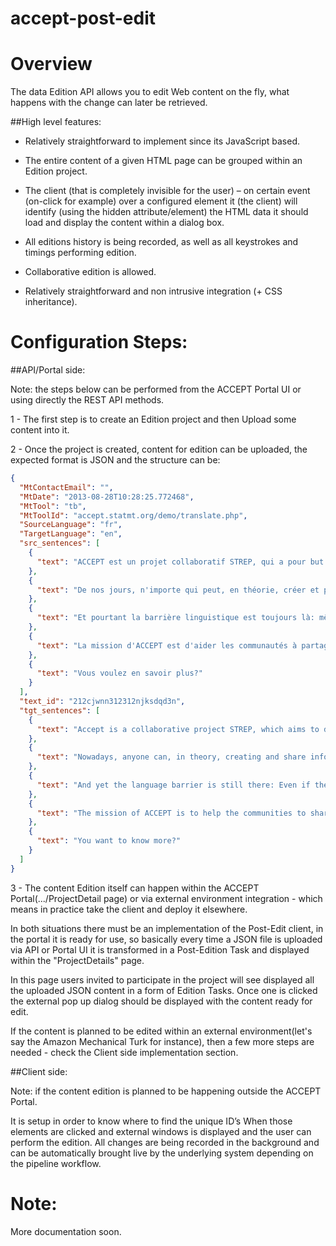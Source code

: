 accept-post-edit
================

Overview
========

The data Edition API allows you to edit Web content on the fly, what happens with the change can later be retrieved.

##High level features:

- Relatively straightforward to implement since its JavaScript based.

- The entire content of a given HTML page can be grouped within an Edition project.

- The client (that is completely invisible for the user) – on certain event (on-click for example) over a configured element it (the client) will identify (using the hidden attribute/element)  the HTML data it should load and display the content within a dialog box.

- All editions history is being recorded, as well as all keystrokes and timings performing edition.

- Collaborative edition is allowed.

- Relatively straightforward and non intrusive integration (+ CSS inheritance).  

Configuration Steps:
====================

##API/Portal side:

Note: the steps below can be performed from the ACCEPT Portal UI or using directly the REST API methods. 

1 - The first step is to create an Edition project and then Upload some content into it. 

2 - Once the project is created, content for edition can be uploaded, the expected format is JSON and the structure can be:

```json
{
  "MtContactEmail": "", 
  "MtDate": "2013-08-28T10:28:25.772468", 
  "MtTool": "tb", 
  "MtToolId": "accept.statmt.org/demo/translate.php", 
  "SourceLanguage": "fr", 
  "TargetLanguage": "en", 
  "src_sentences": [
    {
      "text": "ACCEPT est un projet collaboratif STREP, qui a pour but de développer de nouvelles méthodes et techniques visant à améliorer la traduction automatique (TA) dans le cadre des communautés Internet partageant des informations spécialisées."
    }, 
    {
      "text": "De nos jours, n'importe qui peut, en théorie, créer et partager des informations avec le reste du monde grâce à Internet."
    }, 
    {
      "text": "Et pourtant la barrière linguistique est toujours là: même si l'information est disponible, elle n'est disponible que pour ceux qui parlent la langue dans laquelle elle a été écrite."
    }, 
    {
      "text": "La mission d'ACCEPT est d'aider les communautés à partager leurs informations de manière plus efficace malgré la barrière linguistique, en améliorant la qualité du contenu communautaire traduit par un outil automatique."
    }, 
    {
      "text": "Vous voulez en savoir plus?"
    }
  ], 
  "text_id": "212cjwnn312312njksdqd3n", 
  "tgt_sentences": [
    {
      "text": "Accept is a collaborative project STREP, which aims to develop new methods and techniques aimed to improve the translation automatic (ITA) in the framework of the communities specialised Internet sharing information."
    }, 
    {
      "text": "Nowadays, anyone can, in theory, creating and share information with the rest of the world through the Internet."
    }, 
    {
      "text": "And yet the language barrier is still there: Even if the information is available, it is only available for those who speak the language in which it has been written."
    }, 
    {
      "text": "The mission of ACCEPT is to help the communities to share their information more effectively despite the language barrier, by improving the quality of the content of Community translated by an automatic tool."
    }, 
    {
      "text": "You want to know more?"
    }
  ]
}
```

3 - The content Edition itself can happen within the ACCEPT Portal(.../ProjectDetail page) or via external environment integration - which means in practice take the client and deploy it elsewhere. 

In both situations there must be an implementation of the Post-Edit client, in the portal it is ready for use, so basically every time a JSON file is uploaded via API or Portal UI it is transformed in a Post-Edition Task and displayed within the "ProjectDetails" page. 

In this page users invited to participate in the project will see displayed all the uploaded JSON content in a form of Edition Tasks. Once one is clicked the external pop up dialog should be displayed with the content ready for edit.

If the content is planned to be edited within an external environment(let's say the Amazon Mechanical Turk for instance), then a few more steps are needed - check the Client side implementation section.


##Client side:

Note: if the content edition is planned to be happening outside the ACCEPT Portal. 

It is setup in order to know where to find the unique ID’s
When those elements are clicked and external windows is displayed and the user can perform the edition.
All changes are being recorded in the background and can be automatically brought live by the underlying system depending on the pipeline workflow.

Note:
=====
More documentation soon.
